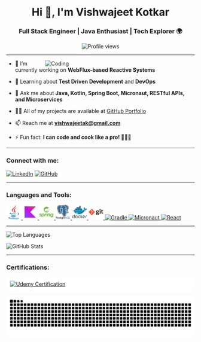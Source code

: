 <h1 align="center">Hi 👋, I'm Vishwajeet Kotkar</h1>

<h3 align="center">Full Stack Engineer | Java Enthusiast | Tech Explorer 🌍</h3>

<p align="center">
  <img src="https://komarev.com/ghpvc/?username=Vishwajeet-29-pro&label=Profile%20views&color=0e75b6&style=flat" alt="Profile views" />
</p>

---

<img align="right" alt="Coding" width="400" src="https://media.giphy.com/media/qgQUggAC3Pfv687qPC/giphy.gif" />

- 🔭 I’m currently working on **WebFlux-based Reactive Systems**
  
- 🌱 Learning about **Test Driven Development** and **DevOps**

- 💬 Ask me about **Java, Kotlin, Spring Boot, Micronaut, RESTful APIs, and Microservices**

- 👨‍💻 All of my projects are available at [GitHub Portfolio](https://github.com/Vishwajeet-29-pro)

- 📫 Reach me at **vishwajeetak@gmail.com**

- ⚡ Fun fact: **I can code and cook like a pro! 🍳👨‍💻**

---

<h3 align="left">Connect with me:</h3>
<p align="left">
  <a href="https://linkedin.com/in/vishwajeet-kotkar" target="_blank"><img src="https://img.shields.io/badge/LinkedIn-Vishwajeet_Kotkar-blue?style=for-the-badge&logo=linkedin" alt="LinkedIn" /></a>
  <a href="https://github.com/Vishwajeet-29-pro" target="_blank"><img src="https://img.shields.io/badge/GitHub-Vishwajeet--29--pro-181717?style=for-the-badge&logo=github" alt="GitHub" /></a>
</p>

---

<h3 align="left">Languages and Tools:</h3>
<p align="left">
    <a href="https://www.java.com" target="_blank"> <img src="https://raw.githubusercontent.com/devicons/devicon/master/icons/java/java-original.svg" alt="Java" width="40" height="40"/> </a>
    <a href="https://kotlinlang.org/" target="_blank"> <img src="https://raw.githubusercontent.com/devicons/devicon/master/icons/kotlin/kotlin-original.svg" alt="Kotlin" width="40" height="40"/> </a>
    <a href="https://spring.io/" target="_blank"> <img src="https://raw.githubusercontent.com/devicons/devicon/master/icons/spring/spring-original-wordmark.svg" alt="Spring Boot" width="40" height="40"/> </a>
    <a href="https://www.postgresql.org/" target="_blank"> <img src="https://raw.githubusercontent.com/devicons/devicon/master/icons/postgresql/postgresql-original-wordmark.svg" alt="PostgreSQL" width="40" height="40"/> </a>
    <a href="https://www.docker.com/" target="_blank"> <img src="https://raw.githubusercontent.com/devicons/devicon/master/icons/docker/docker-original-wordmark.svg" alt="Docker" width="40" height="40"/> </a>
    <a href="https://git-scm.com/" target="_blank"> <img src="https://raw.githubusercontent.com/devicons/devicon/master/icons/git/git-original-wordmark.svg" alt="Git" width="40" height="40"/> </a>
    <a href="https://gradle.org/" target="_blank"> <img src="https://gradle.com/_next/static/media/logo-gradle.c1f12d23.svg" alt="Gradle" width="40" height="40"/> </a>
    <a href="https://micronaut.io/" target="_blank"> <img src="https://micronaut.io/wp-content/uploads/2020/11/MIcronautLogo_Horizontal.svg" alt="Micronaut" width="40" height="40"/> </a>
    <a href="https://react.dev/" target="_blank"> <img src="https://upload.wikimedia.org/wikipedia/commons/a/a7/React-icon.svg" alt="React" width="40" height="40"/> </a>
</p>

---

<p align="left">
  <img src="https://github-readme-stats.vercel.app/api/top-langs?username=Vishwajeet-29-pro&show_icons=true&locale=en&layout=compact" alt="Top Languages" />
</p>

<p align="left">
  <img src="https://github-readme-stats.vercel.app/api?username=Vishwajeet-29-pro&show_icons=true&theme=radical" alt="GitHub Stats" />
</p>

---

<h3 align="left">Certifications:</h3>
<p align="left" style="background-color: white; padding: 10px; border-radius: 10px;">
  <a href="http://ude.my/UC-24a31a17-892c-4b93-9681-f5f727a73130" target="_blank">
    <img src="https://upload.wikimedia.org/wikipedia/commons/e/e3/Udemy_logo.svg" alt="Udemy Certification" width="150" height="40" />
  </a>
</p>

![Snake animation](https://github.com/Vishwajeet-29-pro/Vishwajeet-29-pro/blob/output/github-contribution-grid-snake.svg)

